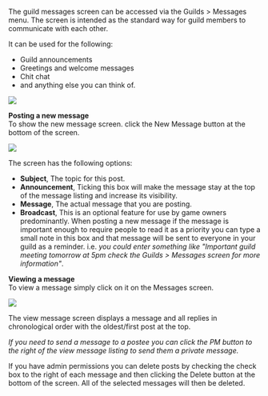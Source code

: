 The guild messages screen can be accessed via the Guilds > Messages menu. The screen is intended as the standard way for guild members to communicate with each other.

It can be used for the following:

*   Guild announcements
*   Greetings and welcome messages
*   Chit chat
*   and anything else you can think of.

[![](https://lohcdn.com/images/t_guildsmessages.jpg)](https://lohcdn.com/images/guildsmessages.jpg)

**Posting a new message**  
To show the new message screen. click the New Message button at the bottom of the screen.

[![](https://lohcdn.com/images/t_guildsnewmessage.jpg)](https://lohcdn.com/images/guildsnewmessage.jpg)

The screen has the following options:

*   **Subject**, The topic for this post.
*   **Announcement**, Ticking this box will make the message stay at the top of the message listing and increase its visibility.
*   **Message**, The actual message that you are posting.
*   **Broadcast**, This is an optional feature for use by game owners predominantly. When posting a new message if the message is important enough to require people to read it as a priority you can type a small note in this box and that message will be sent to everyone in your guild as a reminder. i.e. _you could enter something like "Important guild meeting tomorrow at 5pm check the Guilds > Messages screen for more information"_.

**Viewing a message**  
To view a message simply click on it on the Messages screen.

[![](https://lohcdn.com/images/t_guildsviewmessage.jpg)](https://lohcdn.com/images/guildsnewmessage.jpg)

The view message screen displays a message and all replies in chronological order with the oldest/first post at the top.

_If you need to send a message to a postee you can click the PM button to the right of the view message listing to send them a private message._

If you have admin permissions you can delete posts by checking the check box to the right of each message and then clicking the Delete button at the bottom of the screen. All of the selected messages will then be deleted.